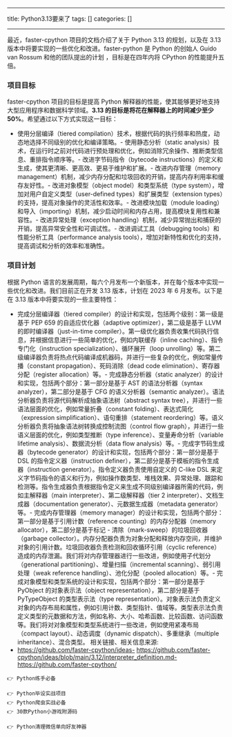 
--- 
title:  Python3.13要来了 
tags: []
categories: [] 

---
最近，faster-cpython 项目的文档介绍了关于 Python 3.13 的规划，以及在 3.13 版本中将要实现的一些优化和改进。faster-python 是 Python 的创始人 Guido van Rossum 和他的团队提出的计划 ，目标是在四年内将 CPython 的性能提升五倍。

### 项目目标

faster-cpython 项目的目标是提高 Python 解释器的性能，使其能够更好地支持大型应用程序和数据科学领域。**3.13 的目标是将花在解释器上的时间减少至少 50%**。希望通过以下方式实现这一目标：
- 使用分层编译（tiered compilation）技术，根据代码的执行频率和热度，动态地选择不同级别的优化和编译策略。- 使用静态分析（static analysis）技术，在运行时之前对代码进行预处理和优化，例如消除冗余操作、推断类型信息、重排指令顺序等。- 改进字节码指令（bytecode instructions）的定义和生成，使其更清晰、更高效、更易于维护和扩展。- 改进内存管理（memory management）机制，减少内存分配和垃圾回收的开销，提高内存利用率和缓存友好性。- 改进对象模型（object model）和类型系统（type system），增加对用户自定义类型（user-defined types）和扩展类型（extension types）的支持，提高对象操作的灵活性和效率。- 改进模块加载（module loading）和导入（importing）机制，减少启动时间和内存占用，提高模块复用性和兼容性。- 改进异常处理（exception handling）机制，减少异常抛出和捕获的开销，提高异常安全性和可调试性。- 改进调试工具（debugging tools）和性能分析工具（performance analysis tools），增加对新特性和优化的支持，提高调试和分析的效率和准确性。
### 项目计划

根据 Python 语言的发展周期，每六个月发布一个新版本，并在每个版本中实现一些优化和改进。我们目前正在开发 3.13 版本，计划在 2023 年 6 月发布。以下是在 3.13 版本中将要实现的一些主要特性：
- 完成分层编译器（tiered compiler）的设计和实现，包括两个级别：第一级是基于 PEP 659 的自适应优化器（adaptive optimizer），第二级是基于 LLVM 的即时编译器（just-in-time compiler）。第一级优化器负责收集代码执行信息，并根据信息进行一些简单的优化，例如内联缓存（inline caching）、指令专门化（instruction specialization）、循环展开（loop unrolling）等。第二级编译器负责将热点代码编译成机器码，并进行一些复杂的优化，例如常量传播（constant propagation）、死码消除（dead code elimination）、寄存器分配（register allocation）等。- 完成静态分析器（static analyzer）的设计和实现，包括两个部分：第一部分是基于 AST 的语法分析器（syntax analyzer），第二部分是基于 CFG 的语义分析器（semantic analyzer）。语法分析器负责将源代码解析成抽象语法树（abstract syntax tree），并进行一些语法层面的优化，例如常量折叠（constant folding）、表达式简化（expression simplification）、语句重排（statement reordering）等。语义分析器负责将抽象语法树转换成控制流图（control flow graph），并进行一些语义层面的优化，例如类型推断（type inference）、变量寿命分析（variable lifetime analysis）、数据流分析（data flow analysis）等。- 完成字节码生成器（bytecode generator）的设计和实现，包括两个部分：第一部分是基于 DSL 的指令定义器（instruction definer），第二部分是基于模板的指令生成器（instruction generator）。指令定义器负责使用自定义的 C-like DSL 来定义字节码指令的语义和行为，例如操作数类型、堆栈效果、异常处理、跟踪和检测等。指令生成器负责根据指令定义来生成不同级别编译器所需的代码，例如主解释器（main interpreter）、第二级解释器（tier 2 interpreter）、文档生成器（documentation generator）、元数据生成器（metadata generator）等。- 完成内存管理器（memory manager）的设计和实现，包括两个部分：第一部分是基于引用计数（reference counting）的内存分配器（memory allocator），第二部分是基于标记 - 清除（mark-sweep）的垃圾回收器（garbage collector）。内存分配器负责为对象分配和释放内存空间，并维护对象的引用计数。垃圾回收器负责检测和回收循环引用（cyclic reference）造成的内存泄漏。我们将对内存管理器进行一些改进，例如使用子代划分（generational partitioning）、增量扫描（incremental scanning）、弱引用处理（weak reference handling）、池化分配（pooled allocation）等。- 完成对象模型和类型系统的设计和实现，包括两个部分：第一部分是基于 PyObject 的对象表示法（object representation），第二部分是基于 PyTypeObject 的类型表示法（type representation）。对象表示法负责定义对象的内存布局和属性，例如引用计数、类型指针、值域等。类型表示法负责定义类型的元数据和方法，例如名称、大小、哈希函数、比较函数、访问函数等。我们将对对象模型和类型系统进行一些改进，例如使用紧凑布局（compact layout）、动态调度（dynamic dispatch）、多重继承（multiple inheritance）、混合类型。
相关链接、相关信息来源:
- https://github.com/faster-cpython/ideas- https://github.com/faster-cpython/ideas/blob/main/3.12/interpreter_definition.md- https://github.com/faster-cpython/
```
👉 Python练手必备

👉 Python毕设实战项目
👉 Python爬虫实战必备
👉 30款Python小游戏附源码

👉 Python清理微信单向好友神器
```
